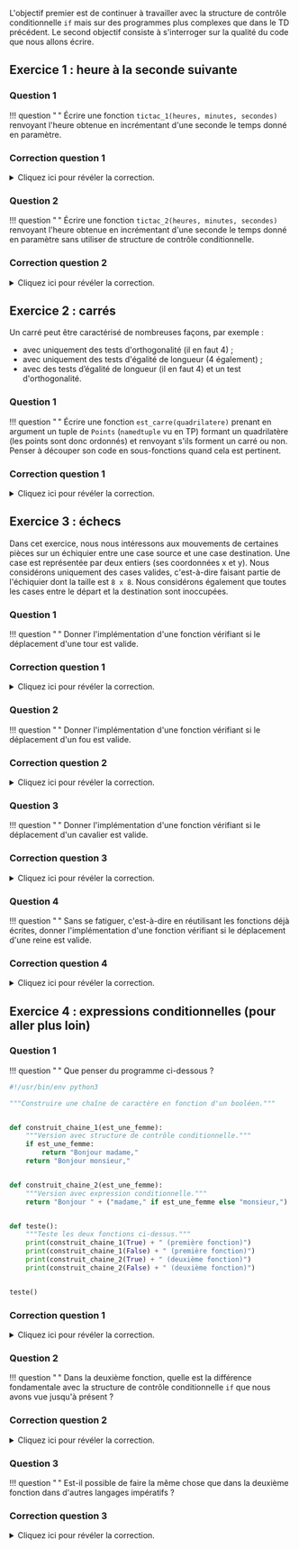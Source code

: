 L'objectif premier est de continuer à travailler avec la structure de contrôle conditionnelle `if` mais sur des programmes plus complexes que dans le TD précédent. Le second objectif consiste à s'interroger sur la qualité du code que nous allons écrire.

## Exercice 1 : heure à la seconde suivante

### Question 1
!!! question " "
    Écrire une fonction `tictac_1(heures, minutes, secondes)` renvoyant l'heure obtenue en incrémentant d'une seconde le temps donné en paramètre.

###  Correction question 1
<details markdown="1">
<summary>Cliquez ici pour révéler la correction.</summary>
La spécification de la fonction n'étant pas complète, on décide de renvoyer un tuple à trois éléments pour représenter l'heure :
```python
def tictac_1(heures, minutes, secondes):
    """Version avec conditionnelles."""
    secondes += 1
    if secondes == 60:
        secondes = 0
        minutes += 1
        if minutes == 60:
            minutes = 0
            heures += 1
            if heures == 24:
                heures = 0
    return (heures, minutes, secondes)
```
</details>

### Question 2
!!! question " "
    Écrire une fonction `tictac_2(heures, minutes, secondes)` renvoyant l'heure obtenue en incrémentant d'une seconde le temps donné en paramètre sans utiliser de structure de contrôle conditionnelle.

###  Correction question 2
<details markdown="1">
<summary>Cliquez ici pour révéler la correction.</summary>
Ici on utilise l'opérateur division entière `//` et l'opérateur modulo `%` calculant le reste de la division entière pour se passer des structures de contrôle conditionnelles.
```python

def tictac_2(heures, minutes, secondes):
    """Version sans conditionnelles."""
    secondes += 1
    # L'opérateur // effectue une division entière
    minutes = minutes + secondes // 60
    # L'opérateur % (modulo) donne le reste de la
    # division entière
    secondes = secondes % 60
    heures = heures + minutes // 60
    minutes = minutes % 60
    heures = heures % 24
    return (heures, minutes, secondes)
```
Comme la spécification de ce que doit retourner la fonction n'est pas très précise, on pourrait décider de ne renvoyer que l'heure et avoir d'autres solutions comme celles ci-dessous.
On note également **l'importance de tester nos fonctions !**

```python
def tictac_3(heures, minutes, secondes):
    """Version simplifié ne renvoyant que l'heure"""
    if secondes >= 59 and minutes >= 59:
        return (heures + 1) % 24
    # Un else ici serait inutile car si la
    # branche if a été prise alors on est sorti
    # de la fonction.
    return heures


def tictac_4(heure, minutes, secondes):
    """Une autre version ne renvoyant que l'heure.

    Les fonctions peuvent être internes à d'autres fonctions.
    Cela permet "d'encapsuler" le code uniquement où il sera
    utiliser.
    """

    def heure_vers_secondes(heure, minutes, secondes):
        """Convertit un triplet heure, minutes, secondes en secondes"""
        return (heure * 60 + minutes) * 60 + secondes

    def heure_depuis_secondes(secondes):
        """Convertit des secondes en heure"""
        heure = secondes // 3600
        heure = heure % 24
        return heure

    secondes_absolues = heure_vers_secondes(heure, minutes, secondes)
    secondes_absolues += 1
    return heure_depuis_secondes(secondes_absolues)


# En général c'est une bonne chose de commencer par écrire
# les tests, c'est à dire ici des appels aux fonctions que
# nous devons implémenter.
def teste():
    """Donc on teste nos fonctions."""
    print("version 1 : apres 12:44:45", tictac_1(12, 44, 45))
    print("version 1 : apres 12:44:59", tictac_1(12, 44, 59))
    print("version 1 : apres 12:49:59", tictac_1(12, 49, 59))
    print("version 1 : apres 12:59:59", tictac_1(12, 59, 59))
    print("version 1 : apres 23:59:59", tictac_1(23, 59, 59))
    print()

    print("version 2 : apres 12:44:45", tictac_2(12, 44, 45))
    print("version 2 : apres 12:44:59", tictac_2(12, 44, 59))
    print("version 2 : apres 12:49:59", tictac_2(12, 49, 59))
    print("version 2 : apres 12:59:59", tictac_2(12, 59, 59))
    print("version 2 : apres 23:59:59", tictac_2(23, 59, 59))
    print()

    print("version 3 : apres 12:44:45", tictac_3(12, 44, 45))
    print("version 3 : apres 12:44:59", tictac_3(12, 44, 59))
    print("version 3 : apres 12:49:59", tictac_3(12, 49, 59))
    print("version 3 : apres 12:59:59", tictac_3(12, 59, 59))
    print("version 3 : apres 23:59:59", tictac_3(23, 59, 59))
    print()

    print("version 4 : apres 12:44:45", tictac_4(12, 44, 45))
    print("version 4 : apres 12:44:59", tictac_4(12, 44, 59))
    print("version 4 : apres 12:49:59", tictac_4(12, 49, 59))
    print("version 4 : apres 12:59:59", tictac_4(12, 59, 59))
    print("version 4 : apres 23:59:59", tictac_4(23, 59, 59))
    print()


teste()
```
</details>



## Exercice 2 : carrés

Un carré peut être caractérisé  de nombreuses façons, par exemple :

  - avec uniquement  des  tests  d'orthogonalité  (il   en  faut  4) ;
  - avec uniquement des  tests d'égalité de  longueur (4 également) ;
  - avec  des tests  d’égalité  de longueur  (il  en faut  4)  et un  test d'orthogonalité.

### Question 1
!!! question " "
    Écrire une fonction `est_carre(quadrilatere)` prenant en argument un tuple de `Points` (`namedtuple` vu en TP) formant un quadrilatère (les points sont donc ordonnés) et renvoyant s'ils forment un carré ou non.
    Penser à découper son code en sous-fonctions quand cela est pertinent.

###  Correction question 1
<details markdown="1">
<summary>Cliquez ici pour révéler la correction.</summary>
Un carré peut être caractérisé  de nombreuses façons, par exemple :

- avec uniquement  des  tests  d'orthogonalité  (il   en  faut  4) : 3 angles du carré plus l'angle entre les diagonales ;
- avec uniquement des  tests d'égalité de  longueur (4 également) : côté 1 == côté 2, côté 2 == côté 3, côté 3 == côté 4 et diag1 == diag2 ;
- avec  des tests  d’égalité  de longueur  (il  en faut  4)  et un  test d'orthogonalité : 4 côtés égaux + un angle droit.

On utilise dans la correction ci-dessous la troisième façon pour caractériser un carré.
On utilise un namedtuple `Point` comme vu en TP.
On note également que nous avons **testé** notre fonction.

```python
#!/usr/bin/env python3
"""Détection de carré"""

from collections import namedtuple


def get_distance2(point1, point2):
    """Renvoie le carré de la distance entre 2 points"""
    diff_x, diff_y = point1.x - point2.x, point1.y - point2.y
    return diff_x * diff_x + diff_y * diff_y


def est_losange(quadrilatere):
    """Renvoie si le quadrilatère donné est un losange"""

    # Quand une ligne est trop longue, on la "coupe" en python
    # avec le caractère `\`
    return (
        get_distance2(quadrilatere[0], quadrilatere[1])
        == get_distance2(quadrilatere[1], quadrilatere[2])
        == get_distance2(quadrilatere[2], quadrilatere[3])
        == get_distance2(quadrilatere[3], quadrilatere[0])
    )


def forme_angle_droit(point1, point2, point3):
    """Renvoie si l'angle p1 p2 p3 est droit"""
    # on verifie avec pyth et gore
    return get_distance2(point1, point2) + get_distance2(
        point2, point3
    ) == get_distance2(point3, point1)


def est_carre(quadrilatere):
    """Renvoie si le quadrilatère donné est un carré"""

    # On peut également "couper" une ligne où l'on veut quand on se situe
    # à l'intérieur d'une parenthèse.
    return est_losange(quadrilatere) and forme_angle_droit(
        quadrilatere[0], quadrilatere[1], quadrilatere[2]
    )


def teste():
    """Teste la fonction est_carre"""
    Point = namedtuple("Point", "x y")
    CARRE1 = (Point(0.0, 0.0), Point(0.0, 2.0), Point(2.0, 2.0), Point(2.0, 0.0))
    print("est carre : ", est_carre(CARRE1))
    CARRE2 = (Point(0.0, 0.0), Point(0.0, 2.0), Point(2.0, 3.0), Point(2.0, 0.0))
    print("est carre : ", est_carre(CARRE2))


teste()
```
</details>




## Exercice 3 : échecs

Dans cet exercice, nous nous intéressons aux mouvements de certaines pièces sur un échiquier entre une case source et une case destination.
Une case est représentée par deux entiers (ses coordonnées x et y).
Nous considérons uniquement des cases valides, c'est-à-dire faisant partie de l'échiquier dont la taille est `8 x 8`.
Nous considérons également que toutes les cases entre le départ et la destination sont inoccupées.

### Question 1
!!! question " "
    Donner l'implémentation d'une fonction vérifiant si le déplacement d'une tour est valide.

###  Correction question 1
<details markdown="1">
<summary>Cliquez ici pour révéler la correction.</summary>
Une tour se déplace horizontalement ou verticalement, il faut donc vérifier :

- que la position de la tour a bien changé ;
- que la position de la tour n'a changé que dans une seule dimension (x ou y).
```python
def teste_deplacement_tour(x_source, y_source, x_destination, y_destination):
    """Test le déplacement pour une tour.

    pre-condition : pas de cases occupées entre la source et la destination
    pre-condition : cases source et destination valides
    """
    return (x_source, y_source) != (x_destination, y_destination) and (
        x_source == x_destination or y_source == y_destination
    )
```
</details>

### Question 2
!!! question " "
    Donner l'implémentation d'une fonction vérifiant si le déplacement d'un fou est valide.

###  Correction question 2
<details markdown="1">
<summary>Cliquez ici pour révéler la correction.</summary>
Un fou se déplace diagonalement, il faut donc vérifier :

- que la position du fou a bien changé ;
- que le déplacement absolu est le "même" dans les deux dimensions. En `python`, la fonction `abs` renvoie la valeur absolu d'un nombre.
```python
def teste_deplacement_fou(x_source, y_source, x_destination, y_destination):
    """Test le déplacement pour un fou.

    pre-condition : pas de cases occupées entre la source et la destination
    pre-condition : cases source et destination valides
    """
    return (x_source, y_source) != (x_destination, y_destination) and abs(
        y_destination - y_source
    ) == abs(x_destination - x_source)
```
</details>

### Question 3
!!! question " "
    Donner l'implémentation d'une fonction vérifiant si le déplacement d'un cavalier est valide.

###  Correction question 3
<details markdown="1">
<summary>Cliquez ici pour révéler la correction.</summary>
Un cavalier se déplace "en L", il faut donc vérifier :

- que la position du cavalier a bien changé ;
- que le produit des déplacements absolus dans les deux dimensions est égale à `2`.
```python
def teste_deplacement_cavalier(x_source, y_source, x_destination, y_destination):
    """Test le déplacement pour un cavalier.

    pre-condition : pas de cases occupées entre la source et la destination
    pre-condition : cases source et destination valides
    """
    # il faut bouger de 1 sur une dimension et 2 sur l'autre
    return abs((x_destination - x_source) * (y_destination - y_source)) == 2
```
</details>

### Question 4
!!! question " "
    Sans se fatiguer, c'est-à-dire en réutilisant les fonctions déjà écrites, donner l'implémentation d'une fonction vérifiant si le déplacement d'une reine est valide.

###  Correction question 4
<details markdown="1">
<summary>Cliquez ici pour révéler la correction.</summary>
Une reine a les pouvoirs du fou et de la tour, il suffit donc de réutiliser ce que nous avons déjà implémenté.

```python
def teste_deplacement_reine(x_source, y_source, x_destination, y_destination):
    """Test le deplacement pour une reine

    pre-condition : pas de cases occupées entre la source et la destination
    pre-condition : cases source et destination valides
    """
    return teste_deplacement_fou(
        x_source, y_source, x_destination, y_destination
    ) or teste_deplacement_tour(x_source, y_source, x_destination, y_destination)
```
</details>



## Exercice 4 : expressions conditionnelles (pour aller plus loin)

### Question 1
!!! question " "
    Que penser du programme ci-dessous ?

```python
#!/usr/bin/env python3

"""Construire une chaîne de caractère en fonction d'un booléen."""


def construit_chaine_1(est_une_femme):
    """Version avec structure de contrôle conditionnelle."""
    if est_une_femme:
        return "Bonjour madame,"
    return "Bonjour monsieur,"


def construit_chaine_2(est_une_femme):
    """Version avec expression conditionnelle."""
    return "Bonjour " + ("madame," if est_une_femme else "monsieur,")


def teste():
    """Teste les deux fonctions ci-dessus."""
    print(construit_chaine_1(True) + " (première fonction)")
    print(construit_chaine_1(False) + " (première fonction)")
    print(construit_chaine_2(True) + " (deuxième fonction)")
    print(construit_chaine_2(False) + " (deuxième fonction)")


teste()
```

###  Correction question 1
<details markdown="1">
<summary>Cliquez ici pour révéler la correction.</summary>
Les deux fonctions sont équivalentes.
La deuxième introduit l'opérateur ternaire conditionnel de python `a if condition else b`.
Cet opérateur peut simplifier le code dans des situations de type "one value or another" sans rien faire d'autre tel que dans l'exemple ci-dessus.
</details>

### Question 2
!!! question " "
    Dans la deuxième fonction, quelle est la différence fondamentale avec la structure de contrôle conditionnelle `if` que nous avons vue jusqu'à présent ?

###  Correction question 2
<details markdown="1">
<summary>Cliquez ici pour révéler la correction.</summary>
Nous avons ici une expression et non pas un "statement".
Une expression a une valeur contrairement à un "statement".
La **valeur** de `a if condition else b` est soit `a` soit `b` en fonction de `condition`.
</details>

### Question 3
!!! question " "
    Est-il possible de faire la même chose que dans la deuxième fonction dans d'autres langages impératifs ?

###  Correction question 3
<details markdown="1">
<summary>Cliquez ici pour révéler la correction.</summary>
Oui. Par exemple en C et en Java on écrit `condition ? a : b`
</details>

